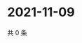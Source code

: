 # 2021-11-09

共 0 条

<!-- BEGIN WEIBO -->
<!-- 最后更新时间 Tue Nov 09 2021 08:48:43 GMT+0800 (China Standard Time) -->

<!-- END WEIBO -->
